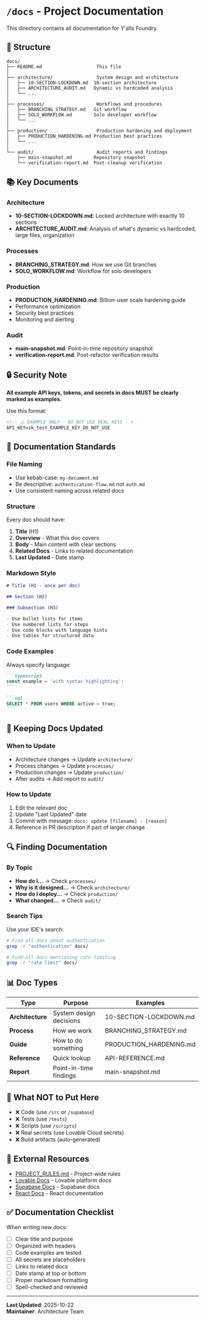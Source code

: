 # `/docs` - Project Documentation

This directory contains all documentation for Y'alls Foundry.

## 📁 Structure

```
docs/
├── README.md                    This file
│
├── architecture/                System design and architecture
│   ├── 10-SECTION-LOCKDOWN.md  10-section architecture
│   ├── ARCHITECTURE_AUDIT.md   Dynamic vs hardcoded analysis
│   └── ...
│
├── processes/                   Workflows and procedures
│   ├── BRANCHING_STRATEGY.md   Git workflow
│   ├── SOLO_WORKFLOW.md        Solo developer workflow
│   └── ...
│
├── production/                  Production hardening and deployment
│   ├── PRODUCTION_HARDENING.md Production best practices
│   └── ...
│
└── audit/                       Audit reports and findings
    ├── main-snapshot.md        Repository snapshot
    └── verification-report.md  Post-cleanup verification
```

## 📚 Key Documents

### Architecture
- **10-SECTION-LOCKDOWN.md**: Locked architecture with exactly 10 sections
- **ARCHITECTURE_AUDIT.md**: Analysis of what's dynamic vs hardcoded, large files, organization

### Processes
- **BRANCHING_STRATEGY.md**: How we use Git branches
- **SOLO_WORKFLOW.md**: Workflow for solo developers

### Production
- **PRODUCTION_HARDENING.md**: Billion-user scale hardening guide
- Performance optimization
- Security best practices
- Monitoring and alerting

### Audit
- **main-snapshot.md**: Point-in-time repository snapshot
- **verification-report.md**: Post-refactor verification results

## 🔒 Security Note

**All example API keys, tokens, and secrets in docs MUST be clearly marked as examples.**

Use this format:
```markdown
<!-- ⚠️ EXAMPLE ONLY - DO NOT USE REAL KEYS -->
API_KEY=sk_test_EXAMPLE_KEY_DO_NOT_USE
```

## 📝 Documentation Standards

### File Naming
- Use kebab-case: `my-document.md`
- Be descriptive: `authentication-flow.md` not `auth.md`
- Use consistent naming across related docs

### Structure
Every doc should have:
1. **Title** (H1)
2. **Overview** - What this doc covers
3. **Body** - Main content with clear sections
4. **Related Docs** - Links to related documentation
5. **Last Updated** - Date stamp

### Markdown Style
```markdown
# Title (H1 - once per doc)

## Section (H2)

### Subsection (H3)

- Use bullet lists for items
- Use numbered lists for steps
- Use code blocks with language hints
- Use tables for structured data
```

### Code Examples
Always specify language:
````markdown
```typescript
const example = 'with syntax highlighting';
```

```sql
SELECT * FROM users WHERE active = true;
```
````

## 🔄 Keeping Docs Updated

### When to Update
- Architecture changes → Update `architecture/`
- Process changes → Update `processes/`
- Production changes → Update `production/`
- After audits → Add report to `audit/`

### How to Update
1. Edit the relevant doc
2. Update "Last Updated" date
3. Commit with message: `docs: update [filename] - [reason]`
4. Reference in PR description if part of larger change

## 🔍 Finding Documentation

### By Topic
- **How do I...** → Check `processes/`
- **Why is it designed...** → Check `architecture/`
- **How do I deploy...** → Check `production/`
- **What changed...** → Check `audit/`

### Search Tips
Use your IDE's search:
```bash
# Find all docs about authentication
grep -r "authentication" docs/

# Find all docs mentioning rate limiting
grep -r "rate limit" docs/
```

## 📊 Doc Types

| Type | Purpose | Examples |
|------|---------|----------|
| **Architecture** | System design decisions | 10-SECTION-LOCKDOWN.md |
| **Process** | How we work | BRANCHING_STRATEGY.md |
| **Guide** | How to do something | PRODUCTION_HARDENING.md |
| **Reference** | Quick lookup | API-REFERENCE.md |
| **Report** | Point-in-time findings | main-snapshot.md |

## 🚫 What NOT to Put Here

- ❌ Code (use `/src` or `/supabase`)
- ❌ Tests (use `/tests`)
- ❌ Scripts (use `/scripts`)
- ❌ Real secrets (use Lovable Cloud secrets)
- ❌ Build artifacts (auto-generated)

## 🔗 External Resources

- [PROJECT_RULES.md](../PROJECT_RULES.md) - Project-wide rules
- [Lovable Docs](https://docs.lovable.dev/) - Lovable platform docs
- [Supabase Docs](https://supabase.com/docs) - Supabase docs
- [React Docs](https://react.dev/) - React documentation

## ✅ Documentation Checklist

When writing new docs:
- [ ] Clear title and purpose
- [ ] Organized with headers
- [ ] Code examples are tested
- [ ] All secrets are placeholders
- [ ] Links to related docs
- [ ] Date stamp at top or bottom
- [ ] Proper markdown formatting
- [ ] Spell-checked and reviewed

---

**Last Updated**: 2025-10-22  
**Maintainer**: Architecture Team
